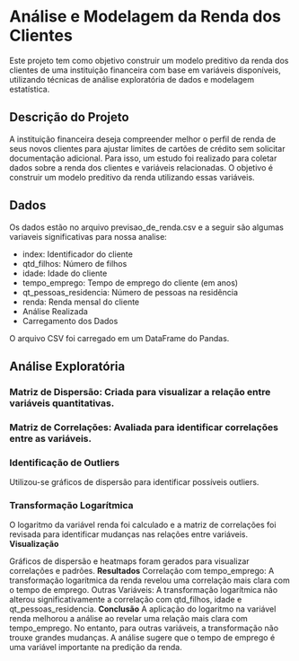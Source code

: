 # **Análise e Modelagem da Renda dos Clientes**
Este projeto tem como objetivo construir um modelo preditivo da renda dos clientes de uma instituição financeira com base em variáveis disponíveis, utilizando técnicas de análise exploratória de dados e modelagem estatística.

## **Descrição do Projeto**
A instituição financeira deseja compreender melhor o perfil de renda de seus novos clientes para ajustar limites de cartões de crédito sem solicitar documentação adicional. Para isso, um estudo foi realizado para coletar dados sobre a renda dos clientes e variáveis relacionadas. O objetivo é construir um modelo preditivo da renda utilizando essas variáveis.

## **Dados**
Os dados estão no arquivo previsao_de_renda.csv e a seguir são algumas variaveis significativas para nossa analise:

- index: Identificador do cliente
- qtd_filhos: Número de filhos
- idade: Idade do cliente
- tempo_emprego: Tempo de emprego do cliente (em anos)
- qt_pessoas_residencia: Número de pessoas na residência
- renda: Renda mensal do cliente
- Análise Realizada
- Carregamento dos Dados

O arquivo CSV foi carregado em um DataFrame do Pandas.
## **Análise Exploratória**

### Matriz de Dispersão: Criada para visualizar a relação entre variáveis quantitativas.
### Matriz de Correlações: Avaliada para identificar correlações entre as variáveis.
### Identificação de Outliers

Utilizou-se gráficos de dispersão para identificar possíveis outliers.
### Transformação Logarítmica

O logaritmo da variável renda foi calculado e a matriz de correlações foi revisada para identificar mudanças nas relações entre variáveis.
**Visualização**

Gráficos de dispersão e heatmaps foram gerados para visualizar correlações e padrões.
**Resultados**
Correlação com tempo_emprego: A transformação logarítmica da renda revelou uma correlação mais clara com o tempo de emprego.
Outras Variáveis: A transformação logarítmica não alterou significativamente a correlação com qtd_filhos, idade e qt_pessoas_residencia.
**Conclusão**
A aplicação do logaritmo na variável renda melhorou a análise ao revelar uma relação mais clara com tempo_emprego. No entanto, para outras variáveis, a transformação não trouxe grandes mudanças. A análise sugere que o tempo de emprego é uma variável importante na predição da renda.
